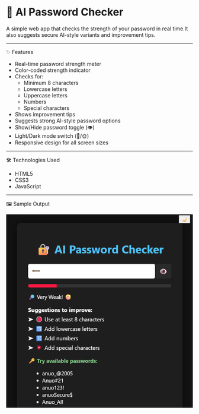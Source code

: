 # 🔐 AI Password Checker

A simple web app that checks the strength of your password in real time.It also suggests secure AI-style variants and improvement tips.

---

✨ Features 

- Real-time password strength meter  
- Color-coded strength indicator  
- Checks for:
  - Minimum 8 characters  
  - Lowercase letters  
  - Uppercase letters  
  - Numbers  
  - Special characters  
- Shows improvement tips  
- Suggests strong AI-style password options  
- Show/Hide password toggle (👁️)  
- Light/Dark mode switch (🌙/🌞)  
- Responsive design for all screen sizes

---

🛠️ Technologies Used  

- HTML5  
- CSS3  
- JavaScript

---

🖼️ Sample Output  

![Sample Output](ss.png)
